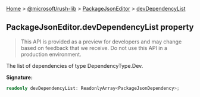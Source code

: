 [Home](./index) &gt; [@microsoft/rush-lib](./rush-lib.md) &gt; [PackageJsonEditor](./rush-lib.packagejsoneditor.md) &gt; [devDependencyList](./rush-lib.packagejsoneditor.devdependencylist.md)

## PackageJsonEditor.devDependencyList property

> This API is provided as a preview for developers and may change based on feedback that we receive. Do not use this API in a production environment.
> 

The list of dependencies of type DependencyType.Dev.

<b>Signature:</b>

```typescript
readonly devDependencyList: ReadonlyArray<PackageJsonDependency>;
```
